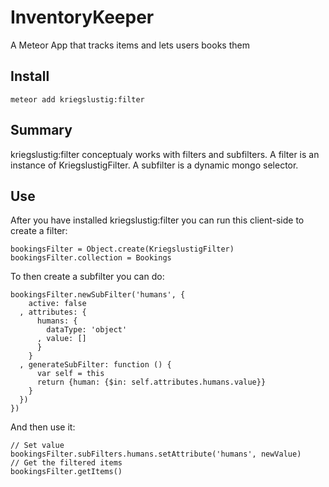# InventoryKeeper
A Meteor App that tracks items and lets users books them

## Install

`meteor add kriegslustig:filter`

## Summary

kriegslustig:filter conceptualy works with filters and subfilters. A filter is an instance of KriegslustigFilter. A subfilter is a dynamic mongo selector.

## Use

After you have installed kriegslustig:filter you can run this client-side to create a filter:

```
bookingsFilter = Object.create(KriegslustigFilter)
bookingsFilter.collection = Bookings
```

To then create a subfilter you can do:
```
bookingsFilter.newSubFilter('humans', {
    active: false
  , attributes: {
      humans: {
        dataType: 'object'
      , value: []
      }
    }
  , generateSubFilter: function () {
      var self = this
      return {human: {$in: self.attributes.humans.value}}
    }
  })
})
```

And then use it:
```
// Set value
bookingsFilter.subFilters.humans.setAttribute('humans', newValue)
// Get the filtered items
bookingsFilter.getItems()
```